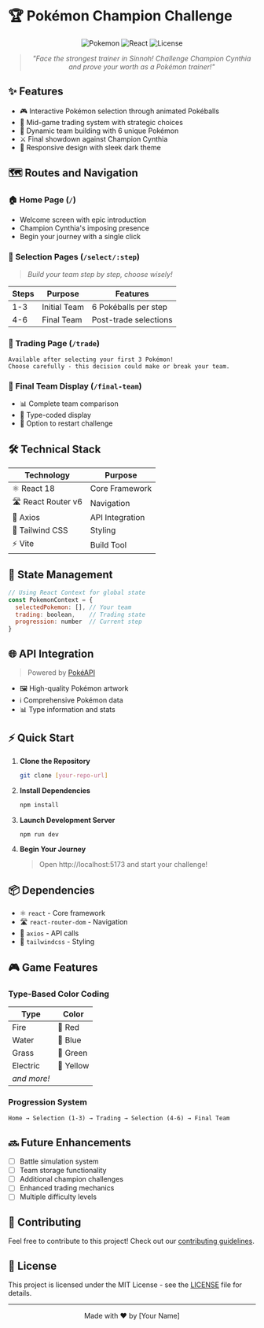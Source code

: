 # 🏆 Pokémon Champion Challenge

<div align="center">

![Pokemon](https://img.shields.io/badge/Pokémon-Challenge-red)
![React](https://img.shields.io/badge/React-18-blue)
![License](https://img.shields.io/badge/license-MIT-green)

> *"Face the strongest trainer in Sinnoh! Challenge Champion Cynthia and prove your worth as a Pokémon trainer!"*

</div>

## ✨ Features

- 🎮 Interactive Pokémon selection through animated Pokéballs
- 🔄 Mid-game trading system with strategic choices
- 🌟 Dynamic team building with 6 unique Pokémon
- ⚔️ Final showdown against Champion Cynthia
- 📱 Responsive design with sleek dark theme

## 🗺️ Routes and Navigation

### 🏠 Home Page (`/`)
- Welcome screen with epic introduction
- Champion Cynthia's imposing presence
- Begin your journey with a single click

### 🎯 Selection Pages (`/select/:step`)
> *Build your team step by step, choose wisely!*

| Steps | Purpose | Features |
|-------|---------|----------|
| 1-3 | Initial Team | 6 Pokéballs per step |
| 4-6 | Final Team | Post-trade selections |

### 💱 Trading Page (`/trade`)
```
Available after selecting your first 3 Pokémon!
Choose carefully - this decision could make or break your team.
```

### 🏁 Final Team Display (`/final-team`)
- 📊 Complete team comparison
- 🎨 Type-coded display
- 🔄 Option to restart challenge

## 🛠️ Technical Stack

<div align="center">

| Technology | Purpose |
|------------|---------|
| ⚛️ React 18 | Core Framework |
| 🛣️ React Router v6 | Navigation |
| 🔄 Axios | API Integration |
| 🎨 Tailwind CSS | Styling |
| ⚡ Vite | Build Tool |

</div>

## 🧠 State Management
```javascript
// Using React Context for global state
const PokemonContext = {
  selectedPokemon: [], // Your team
  trading: boolean,    // Trading state
  progression: number  // Current step
}
```

## 🌐 API Integration

> Powered by [PokéAPI](https://pokeapi.co/api/v2)

- 🖼️ High-quality Pokémon artwork
- ℹ️ Comprehensive Pokémon data
- 📊 Type information and stats

## ⚡ Quick Start

1. **Clone the Repository**
   ```bash
   git clone [your-repo-url]
   ```

2. **Install Dependencies**
   ```bash
   npm install
   ```

3. **Launch Development Server**
   ```bash
   npm run dev
   ```

4. **Begin Your Journey**
   > Open http://localhost:5173 and start your challenge!

## 📦 Dependencies

- ⚛️ `react` - Core framework
- 🛣️ `react-router-dom` - Navigation
- 🔄 `axios` - API calls
- 🎨 `tailwindcss` - Styling

## 🎮 Game Features

### Type-Based Color Coding
| Type | Color |
|------|--------|
| Fire | 🔴 Red |
| Water | 🔵 Blue |
| Grass | 💚 Green |
| Electric | 💛 Yellow |
| *and more!* |

### Progression System
```
Home → Selection (1-3) → Trading → Selection (4-6) → Final Team
```

## 🔜 Future Enhancements

- [ ] Battle simulation system
- [ ] Team storage functionality
- [ ] Additional champion challenges
- [ ] Enhanced trading mechanics
- [ ] Multiple difficulty levels

## 🤝 Contributing

Feel free to contribute to this project! Check out our [contributing guidelines](CONTRIBUTING.md).

## 📝 License

This project is licensed under the MIT License - see the [LICENSE](LICENSE) file for details.

---

<div align="center">

Made with ❤️ by [Your Name]

</div>
